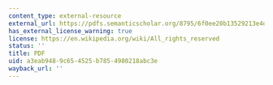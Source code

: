 ```yaml
---
content_type: external-resource
external_url: https://pdfs.semanticscholar.org/8795/6f0ee20b13529213e4d637f9084f3e30ff06.pdf
has_external_license_warning: true
license: https://en.wikipedia.org/wiki/All_rights_reserved
status: ''
title: PDF
uid: a3eab948-9c65-4525-b785-4980218abc3e
wayback_url: ''
---
```

